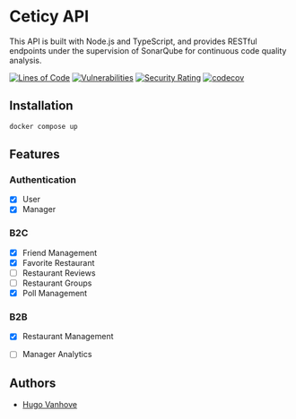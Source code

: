 # Ceticy API
This API is built with Node.js and TypeScript, and provides RESTful endpoints under the supervision of SonarQube for continuous code quality analysis.

[![Lines of Code](https://sonarcloud.io/api/project_badges/measure?project=VanhoveHugo_node-ceticy&metric=ncloc)](https://sonarcloud.io/summary/new_code?id=VanhoveHugo_node-ceticy)
[![Vulnerabilities](https://sonarcloud.io/api/project_badges/measure?project=VanhoveHugo_node-ceticy&metric=vulnerabilities)](https://sonarcloud.io/summary/new_code?id=VanhoveHugo_node-ceticy)
[![Security Rating](https://sonarcloud.io/api/project_badges/measure?project=VanhoveHugo_node-ceticy&metric=security_rating)](https://sonarcloud.io/summary/new_code?id=VanhoveHugo_node-ceticy)
[![codecov](https://codecov.io/gh/VanhoveHugo/node-ceticy/graph/badge.svg?token=MTESX53QY4)](https://codecov.io/gh/VanhoveHugo/node-ceticy)

## Installation

```bash
docker compose up
```

## Features

### Authentication
- [x] User
- [x] Manager

### B2C
- [x] Friend Management
- [x] Favorite Restaurant
- [ ] Restaurant Reviews
- [ ] Restaurant Groups
- [x] Poll Management

### B2B
- [x] Restaurant Management
- [ ] Manager Analytics


## Authors
- [Hugo Vanhove](https://www.linkedin.com/in/vanhovehugo/)